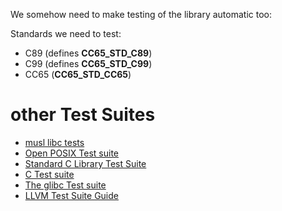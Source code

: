 
We somehow need to make testing of the library automatic too:

Standards we need to test:

* C89 (defines __CC65_STD_C89__)
* C99 (defines __CC65_STD_C99__)
* CC65 (__CC65_STD_CC65__)


# other Test Suites

* [musl libc tests](https://repo.or.cz/libc-test.git)
* [Open POSIX Test suite](http://posixtest.sourceforge.net)
* [Standard C Library Test Suite](https://github.com/coreux/libstdc-tests)
* [C Test suite](https://github.com/c-testsuite/c-testsuite)
* [The glibc Test suite](https://sourceware.org/glibc/wiki/Testing/Testsuite)
* [LLVM Test Suite Guide](https://releases.llvm.org/2.1/docs/TestingGuide.html)